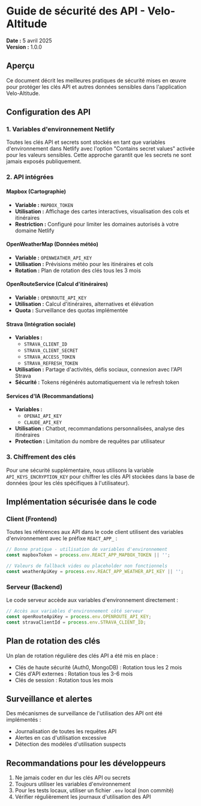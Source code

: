 # Guide de sécurité des API - Velo-Altitude

**Date :** 5 avril 2025  
**Version :** 1.0.0

## Aperçu

Ce document décrit les meilleures pratiques de sécurité mises en œuvre pour protéger les clés API et autres données sensibles dans l'application Velo-Altitude.

## Configuration des API

### 1. Variables d'environnement Netlify

Toutes les clés API et secrets sont stockés en tant que variables d'environnement dans Netlify avec l'option "Contains secret values" activée pour les valeurs sensibles. Cette approche garantit que les secrets ne sont jamais exposés publiquement.

### 2. API intégrées

#### Mapbox (Cartographie)
- **Variable :** `MAPBOX_TOKEN`
- **Utilisation :** Affichage des cartes interactives, visualisation des cols et itinéraires
- **Restriction :** Configuré pour limiter les domaines autorisés à votre domaine Netlify

#### OpenWeatherMap (Données météo)
- **Variable :** `OPENWEATHER_API_KEY`
- **Utilisation :** Prévisions météo pour les itinéraires et cols
- **Rotation :** Plan de rotation des clés tous les 3 mois

#### OpenRouteService (Calcul d'itinéraires)
- **Variable :** `OPENROUTE_API_KEY`
- **Utilisation :** Calcul d'itinéraires, alternatives et élévation
- **Quota :** Surveillance des quotas implémentée

#### Strava (Intégration sociale)
- **Variables :** 
  - `STRAVA_CLIENT_ID`
  - `STRAVA_CLIENT_SECRET`
  - `STRAVA_ACCESS_TOKEN`
  - `STRAVA_REFRESH_TOKEN`
- **Utilisation :** Partage d'activités, défis sociaux, connexion avec l'API Strava
- **Sécurité :** Tokens régénérés automatiquement via le refresh token

#### Services d'IA (Recommandations)
- **Variables :** 
  - `OPENAI_API_KEY`
  - `CLAUDE_API_KEY`
- **Utilisation :** Chatbot, recommandations personnalisées, analyse des itinéraires
- **Protection :** Limitation du nombre de requêtes par utilisateur

### 3. Chiffrement des clés

Pour une sécurité supplémentaire, nous utilisons la variable `API_KEYS_ENCRYPTION_KEY` pour chiffrer les clés API stockées dans la base de données (pour les clés spécifiques à l'utilisateur).

## Implémentation sécurisée dans le code

### Client (Frontend)

Toutes les références aux API dans le code client utilisent des variables d'environnement avec le préfixe `REACT_APP_` :

```javascript
// Bonne pratique - utilisation de variables d'environnement
const mapboxToken = process.env.REACT_APP_MAPBOX_TOKEN || '';

// Valeurs de fallback vides ou placeholder non fonctionnels
const weatherApiKey = process.env.REACT_APP_WEATHER_API_KEY || '';
```

### Serveur (Backend)

Le code serveur accède aux variables d'environnement directement :

```javascript
// Accès aux variables d'environnement côté serveur
const openRouteApiKey = process.env.OPENROUTE_API_KEY;
const stravaClientId = process.env.STRAVA_CLIENT_ID;
```

## Plan de rotation des clés

Un plan de rotation régulière des clés API a été mis en place :
- Clés de haute sécurité (Auth0, MongoDB) : Rotation tous les 2 mois
- Clés d'API externes : Rotation tous les 3-6 mois
- Clés de session : Rotation tous les mois

## Surveillance et alertes

Des mécanismes de surveillance de l'utilisation des API ont été implémentés :
- Journalisation de toutes les requêtes API
- Alertes en cas d'utilisation excessive
- Détection des modèles d'utilisation suspects

## Recommandations pour les développeurs

1. Ne jamais coder en dur les clés API ou secrets
2. Toujours utiliser les variables d'environnement
3. Pour les tests locaux, utiliser un fichier `.env` local (non commité)
4. Vérifier régulièrement les journaux d'utilisation des API
